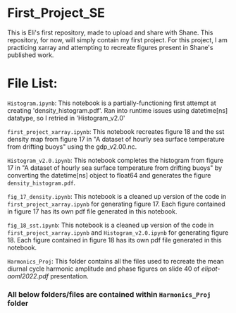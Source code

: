 # First_Project_SE
This is Eli's first repository, made to upload and share with Shane.
This repository, for now, will simply contain my first project. 
For this project, I am practicing xarray and attempting to recreate figures present in Shane's published work.

# File List:
`Histogram.ipynb`: This notebook is a partially-functioning first attempt at creating 'density_histogram.pdf'. Ran into runtime issues using datetime[ns] datatype, so I retried in 'Histogram_v2.0'

`first_project_xarray.ipynb`: This notebook recreates figure 18 and the sst density map from figure 17 in "A dataset of hourly sea surface temperature from drifting buoys" using the gdp_v2.00.nc. 

`Histogram_v2.0.ipynb`: This notebook completes the histogram from figure 17 in "A dataset of hourly sea surface temperature from drifting buoys" by converting the datetime[ns] object to float64 and generates the figure `density_histogram.pdf`.

`fig_17_density.ipynb`: This notebook is a cleaned up version of the code in `first_project_xarray.ipynb` for generating figure 17. Each figure contained in figure 17 has its own pdf file generated in this notebook.

`fig_18_sst.ipynb`: This notebook is a cleaned up version of the code in `first_project_xarray.ipynb` and `Histogram_v2.0.ipynb` for generating figure 18. Each figure contained in figure 18 has its own pdf file generated in this notebook.

`Harmonics_Proj`: This folder contains all the files used to recreate the mean diurnal cycle harmonic amplitude and phase figures on slide 40 of *elipot-aoml2022.pdf* presentation.

### All below folders/files are contained within `Harmonics_Proj` folder
